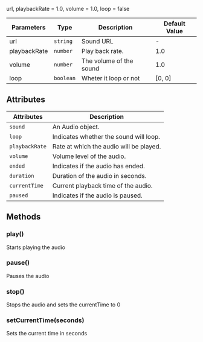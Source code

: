 url, playbackRate = 1.0, volume = 1.0, loop = false

| Parameters          | Type      | Description                                       | Default Value  |
|---------------------|-----------|---------------------------------------------------|----------------|
| url                 | `string`  | Sound URL                                         | -              |
| playbackRate        | `number`  | Play back rate.                                   | 1.0            |
| volume              | `number`  | The volume of the sound                           | 1.0            |
| loop                | `boolean` | Wheter it loop or not                             | [0, 0]         |

## Attributes


| Attributes    | Description                                 |
|---------------|---------------------------------------------|
| `sound`       | An Audio object.                            |
| `loop`        | Indicates whether the sound will loop.      |
| `playbackRate`| Rate at which the audio will be played.     |
| `volume`      | Volume level of the audio.                  |
| `ended`       | Indicates if the audio has ended.           |
| `duration`    | Duration of the audio in seconds.           |
| `currentTime` | Current playback time of the audio.         |
| `paused`      | Indicates if the audio is paused.           |

## Methods

### play()
Starts playing the audio 

### pause()
Pauses the audio

### stop()
Stops the audio and sets the currentTime to 0

### setCurrentTime(seconds)
Sets the current time in seconds